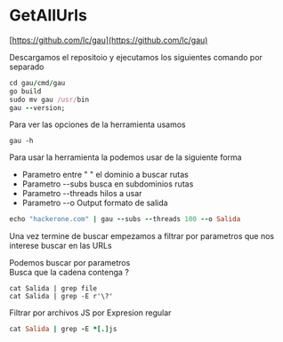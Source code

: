 # GetAllUrls

[https://github.com/lc/gau](https://github.com/lc/gau)

Descargamos el repositoio y ejecutamos los siguientes comando por separado

```ruby
cd gau/cmd/gau
go build
sudo mv gau /usr/bin
gau --version;
```

Para ver las opciones de la herramienta usamos

```
gau -h
```

Para usar la herramienta la podemos usar de la siguiente forma
* Parametro entre " " el dominio a buscar rutas
* Parametro --subs busca en subdominios rutas
* Parametro --threads hilos a usar
* Parametro --o Output formato de salida

```ruby
echo "hackerone.com" | gau --subs --threads 100 --o Salida
```

Una vez termine de buscar empezamos a filtrar por parametros que nos interese buscar en las URLs

Podemos buscar por parametros\
Busca que la cadena contenga ?

```
cat Salida | grep file
cat Salida | grep -E r'\?'
```

Filtrar por archivos JS por Expresion regular

```ruby
cat Salida | grep -E *[.]js
```

























